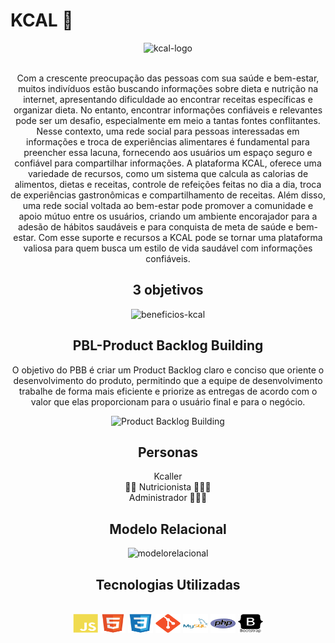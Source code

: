 # KCAL 🍏 
<meta name="viewport" content="width=device-width, initial-scale=1.0, minimum-scale=1.0">

<div align="center">

  
![kcal-logo](https://github.com/matrixPUC/KCAL/assets/91105011/8ea88046-2591-4e74-a6c5-6799a4b1502f)

 <br>
  Com a crescente preocupação das pessoas com sua saúde e bem-estar, muitos indivíduos estão buscando informações sobre dieta e nutrição na internet, apresentando dificuldade ao encontrar receitas específicas e organizar dieta. No entanto, encontrar informações confiáveis e relevantes pode ser um desafio, especialmente em meio a tantas fontes conflitantes. 
Nesse contexto, uma rede social para pessoas interessadas em informações e troca de experiências alimentares é fundamental para preencher essa lacuna, fornecendo aos usuários um espaço seguro e confiável para compartilhar informações.  A plataforma KCAL, oferece uma variedade de recursos, como um sistema que calcula   as calorias de alimentos, dietas e receitas, controle de refeições feitas no dia a dia, troca de experiências gastronômicas e compartilhamento de receitas. 
Além disso, uma rede social voltada ao bem-estar pode promover a comunidade e apoio mútuo entre os usuários, criando um ambiente encorajador para a adesão de hábitos saudáveis e para conquista de meta de saúde e bem-estar.
Com esse suporte e recursos a KCAL pode se tornar uma plataforma valiosa para quem busca um estilo de vida saudável com informações confiáveis.
  


## 3 objetivos 


![beneficios-kcal](https://github.com/matrixPUC/KCAL/assets/91105011/a6901a2f-bf05-41f7-99b9-22810e3efdf8)

 
 ## PBL-Product Backlog Building 
  O objetivo do PBB é criar um Product Backlog claro e conciso que oriente o desenvolvimento do produto, permitindo que a equipe de desenvolvimento trabalhe de forma mais eficiente e priorize as entregas de acordo com o valor que elas proporcionam para o usuário final e para o negócio.

![Product Backlog Building](https://github.com/matrixPUC/KCAL/assets/91105011/1c682e5b-8bdd-4b8a-ad92-7762a017294d)
<br>     
 ## Personas
  Kcaller <br> 👩🏽
  Nutricionista 👩🏽‍🏫 <br>
  Administrador 👩🏽‍💻 <br>
  
  
  ## Modelo Relacional 
  ![modelorelacional](https://github.com/matrixPUC/KCAL/assets/91105011/7cd4310f-8add-4135-8565-6b06c04e8127)
  <br>
  
 
   ## Tecnologias Utilizadas 
 </div>
<div align="center" valign="top"><br>
  <img align="center" alt="Js" height="30" width="40" src="https://raw.githubusercontent.com/devicons/devicon/master/icons/javascript/javascript-plain.svg">
  <img align="center" alt="HTML" height="30" width="40" 
src="https://raw.githubusercontent.com/devicons/devicon/master/icons/html5/html5-original.svg">
  <img align="center" alt="CSS" height="30" width="40" 
src="https://raw.githubusercontent.com/devicons/devicon/master/icons/css3/css3-original.svg">
  <img align="center" alt="git" height="30" width="40" 
src="https://raw.githubusercontent.com/devicons/devicon/master/icons/git/git-original.svg">
  <img align="center" alt="Sql" height="30" width="40" 
src="https://raw.githubusercontent.com/devicons/devicon/master/icons/mysql/mysql-original-wordmark.svg">
    <img align="center" alt="php" height="30" width="40" 
src="https://raw.githubusercontent.com/devicons/devicon/master/icons/php/php-original.svg">
   <img align="center" alt="" height="30" width="40" 
src="https://raw.githubusercontent.com/devicons/devicon/master/icons/bootstrap/bootstrap-plain-wordmark.svg">
</div>
 
  
  

